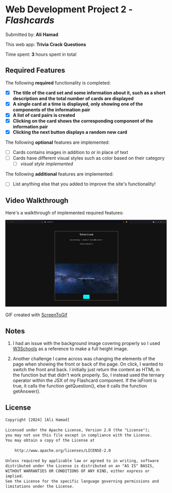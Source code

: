 # Web Development Project 2 - *Flashcards*

Submitted by: **Ali Hamad**

This web app: **Trivia Crack Questions**

Time spent: **3** hours spent in total

## Required Features

The following **required** functionality is completed:

- [X] **The title of the card set and some information about it, such as a short description and the total number of cards are displayed**
- [X] **A single card at a time is displayed, only showing one of the components of the information pair**
- [X] **A list of card pairs is created**
- [X] **Clicking on the card shows the corresponding component of the information pair**
- [X] **Clicking the next button displays a random new card**

The following **optional** features are implemented:

- [ ] Cards contains images in addition to or in place of text
- [ ] Cards have different visual styles such as color based on their category
  - [ ] *visual style implemented*

The following **additional** features are implemented:

* [ ] List anything else that you added to improve the site's functionality!

## Video Walkthrough

Here's a walkthrough of implemented required features:

<img src='./src/assets/flashcards.gif' title='Video Walkthrough' width='' alt='Video Walkthrough' />

<!-- Replace this with whatever GIF tool you used! -->
GIF created with [ScreenToGif](https://imgur.com/gallery/project-2-flashcards-part-1-KfMgeTh)

## Notes

1. I had an issue with the background image covering properly so I used [W3Schools](https://www.w3schools.com/howto/howto_css_full_page.asp) as a reference to make a full height image.

2. Another challenge I came across was changing the elements of the page when showing the front or back of the page. On click, I wanted to switch the front and back. I initially just return the content as HTML in the function but that didn't work properly. So, I instead used the ternary operator within the JSX of my Flashcard component. If the isFront is true, it calls the function getQuestion(), else it calls the function getAnswer().

## License

    Copyright [2024] [Ali Hamad]

    Licensed under the Apache License, Version 2.0 (the "License");
    you may not use this file except in compliance with the License.
    You may obtain a copy of the License at

        http://www.apache.org/licenses/LICENSE-2.0

    Unless required by applicable law or agreed to in writing, software
    distributed under the License is distributed on an "AS IS" BASIS,
    WITHOUT WARRANTIES OR CONDITIONS OF ANY KIND, either express or implied.
    See the License for the specific language governing permissions and
    limitations under the License.